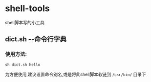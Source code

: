 # shell-tools
shell脚本写的小工具

## dict.sh --命令行字典
### 使用方法:
```shell
sh dict.sh hello
```
为方便使用,建议设置命令别名,或是将此shell脚本软链到 `/usr/bin/` 目录下
